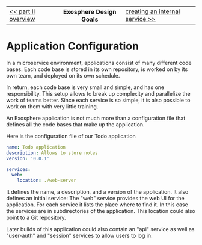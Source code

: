 <table>
  <tr>
    <td><a href="readme.md">&lt;&lt; part II overview</a></td>
    <th>Exosphere Design Goals</th>
    <td><a href="02_create_internal_service.md">creating an internal service &gt;&gt;</a></td>
  </tr>
</table>


# Application Configuration

In a microservice environment,
applications consist of many different code bases.
Each code base is stored in its own repository,
is worked on by its own team,
and deployed on its own schedule.

In return, each code base is very small and simple, and has one responsibility.
This setup allows to break up complexity and parallelize the work of teams better.
Since each service is so simple, it is also possible to work on them with very
little training.

An Exosphere application is not much more than
a configuration file that defines all the
code bases that make up the application.

Here is the configuration file of our Todo application

```yml
name: Todo application
description: Allows to store notes
version: '0.0.1'

services:
  web:
    location: ./web-server
```

It defines the name, a description, and a version of the application.
It also defines an initial service:
The "web" service provides the web UI for the application.
For each service it lists the place where to find it.
In this case the services are in subdirectories of the application.
This location could also point to a Git repository.

Later builds of this application could also contain an "api" service
as well as "user-auth" and "session" services to allow users to log in.
